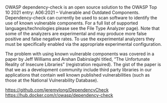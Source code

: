 OWASP dependency-check is an open source solution to the OWASP Top 10 2021 entry: A06:2021 – Vulnerable and Outdated Components. Dependency-check can currently be used to scan software to identify the use of known vulnerable components. For a full list of supported languages/technologies please see the File Type Analyzer page). Note that some of the analyzers are experimental and may produce more false positive and false negative rates. To use the experimental analyzers they must be specifically enabled via the appropriate experimental configuration.

The problem with using known vulnerable components was covered in a paper by Jeff Williams and Arshan Dabirsiaghi titled, “The Unfortunate Reality of Insecure Libraries” (registration required). The gist of the paper is that we as a development community include third party libraries in our applications that contain well known published vulnerabilities (such as those at the National Vulnerability Database).


https://github.com/jeremylong/DependencyCheck
https://hub.docker.com/r/owasp/dependency-check
